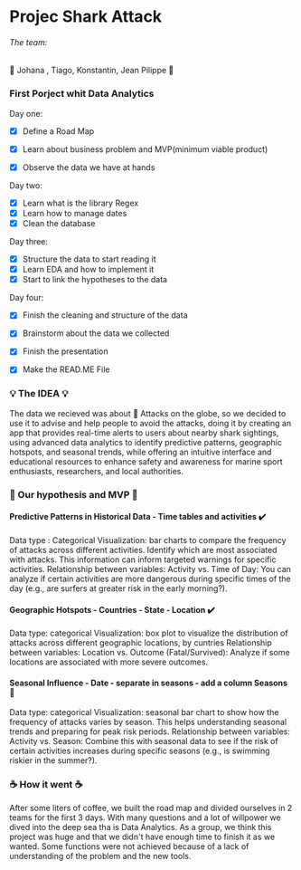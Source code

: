 
# Projec Shark Attack

###### The team:

:memo: Johana , Tiago, Konstantin, Jean Pilippe :memo: 


### First Porject whit Data Analytics  
Day one:

- [x] Define a Road Map
- [x] Learn about business problem and MVP(minimum viable product)
- [x] Observe the data we have at hands


Day two:

- [x] Learn what is the library Regex
- [x] Learn how to manage dates
- [x] Clean the database

Day three:

- [x] Structure the data to start reading it 
- [x] Learn EDA and how to implement it
- [x] Start to link the hypotheses to the data 

Day four:

- [x] Finish the cleaning and structure of the data
- [x] Brainstorm about the data we collected
- [x] Finish the presentation
- [x] Make the READ.ME File



### :bulb: The IDEA :bulb: 

The data we recieved was about :shark: Attacks on the globe, so we decided to use it to advise and help people to avoid the attacks, doing it by creating an app that provides real-time alerts to users about nearby shark sightings, using advanced data analytics to identify predictive patterns, geographic hotspots, and seasonal trends, while offering an intuitive interface and educational resources to enhance safety and awareness for marine sport enthusiasts, researchers, and local authorities.



### :brain: Our hypothesis and MVP :brain: 

#### Predictive Patterns in Historical Data - Time tables and activities :heavy_check_mark: 
Data type : Categorical
Visualization:  bar charts to compare the frequency of attacks across different activities. Identify which are most associated with attacks. This information can inform targeted warnings for specific activities.
Relationship between variables: 
 Activity vs. Time of Day: You can analyze if certain activities are more dangerous during specific times of the day (e.g., are surfers at greater risk in the early morning?).
 
 
#### Geographic Hotspots - Countries - State - Location :heavy_check_mark: 
Data type: categorical
Visualization:  box plot to visualize the distribution of attacks across different geographic locations, by cuntries 
Relationship between variables: 
Location vs. Outcome (Fatal/Survived): Analyze if some locations are associated with more severe outcomes.

#### Seasonal Influence - Date - separate in seasons - add a column Seasons :no_good: 
Data type: categorical
Visualization: seasonal bar chart to show how the frequency of attacks varies by season. This helps understanding seasonal trends and preparing for peak risk periods. 
Relationship between variables: 
Activity vs. Season: Combine this with seasonal data to see if the risk of certain activities increases during specific seasons (e.g., is swimming riskier in the summer?).



### :coffee: How it went :coffee:

After some liters of coffee, we built the road map and divided ourselves in 2 teams for the first 3 days. With many questions and a lot of willpower we dived into the deep sea tha is Data Analytics. As a group, we think this project was huge and that we didn't have enough time to finish it as we wanted. Some functions were not achieved because of a lack of understanding of the problem and the new tools.


